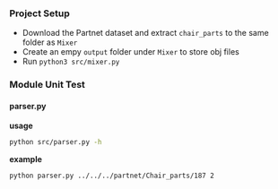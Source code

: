 ### Project Setup
- Download the Partnet dataset and extract `chair_parts` to the same folder as `Mixer`
- Create an empy `output` folder under `Mixer` to store obj files
- Run `python3 src/mixer.py`

### Module Unit Test
#### parser.py

**usage**
```bash
python src/parser.py -h
```

**example**

```bash
python parser.py ../../../partnet/Chair_parts/187 2
```